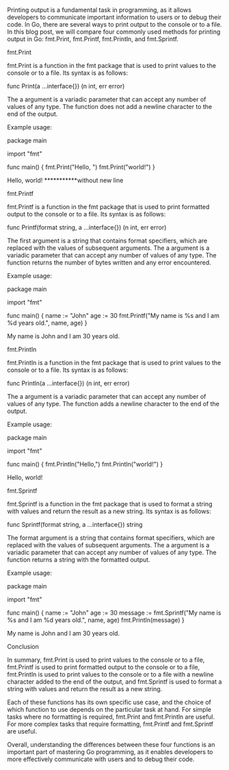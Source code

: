 Printing output is a fundamental task in programming, as it allows developers to communicate important information to users or to debug their code. In Go, there are several ways to print output to the console or to a file. In this blog post, we will compare four commonly used methods for printing output in Go: fmt.Print, fmt.Printf, fmt.Println, and fmt.Sprintf.

fmt.Print

fmt.Print is a function in the fmt package that is used to print values to the console or to a file. Its syntax is as follows:

func Print(a ...interface{}) (n int, err error)


The a argument is a variadic parameter that can accept any number of values of any type. The function does not add a newline character to the end of the output.

Example usage:

package main

import "fmt"

func main() {
    fmt.Print("Hello, ")
    fmt.Print("world!")
}


Hello, world!     ***********without new line


fmt.Printf

fmt.Printf is a function in the fmt package that is used to print formatted output to the console or to a file. Its syntax is as follows:


func Printf(format string, a ...interface{}) (n int, err error)


The first argument is a string that contains format specifiers, which are replaced with the values of subsequent arguments. The a argument is a variadic parameter that can accept any number of values of any type. The function returns the number of bytes written and any error encountered.

Example usage:


package main

import "fmt"

func main() {
    name := "John"
    age := 30
    fmt.Printf("My name is %s and I am %d years old.", name, age)
}


My name is John and I am 30 years old.



fmt.Println

fmt.Println is a function in the fmt package that is used to print values to the console or to a file. Its syntax is as follows:


func Println(a ...interface{}) (n int, err error)


The a argument is a variadic parameter that can accept any number of values of any type. The function adds a newline character to the end of the output.

Example usage:

package main

import "fmt"

func main() {
    fmt.Println("Hello,")
    fmt.Println("world!")
}


Hello,
world!


fmt.Sprintf

fmt.Sprintf is a function in the fmt package that is used to format a string with values and return the result as a new string. Its syntax is as follows:



func Sprintf(format string, a ...interface{}) string


The format argument is a string that contains format specifiers, which are replaced with the values of subsequent arguments. The a argument is a variadic parameter that can accept any number of values of any type. The function returns a string with the formatted output.

Example usage:

package main

import "fmt"

func main() {
    name := "John"
    age := 30
    message := fmt.Sprintf("My name is %s and I am %d years old.", name, age)
    fmt.Println(message)
}



My name is John and I am 30 years old.


Conclusion

In summary, fmt.Print is used to print values to the console or to a file, fmt.Printf is used to print formatted output to the console or to a file, fmt.Println is used to print values to the console or to a file with a newline character added to the end of the output, and fmt.Sprintf is used to format a string with values and return the result as a new string.

Each of these functions has its own specific use case, and the choice of which function to use depends on the particular task at hand. For simple tasks where no formatting is required, fmt.Print and fmt.Println are useful. For more complex tasks that require formatting, fmt.Printf and fmt.Sprintf are useful.

Overall, understanding the differences between these four functions is an important part of mastering Go programming, as it enables developers to more effectively communicate with users and to debug their code.
 

